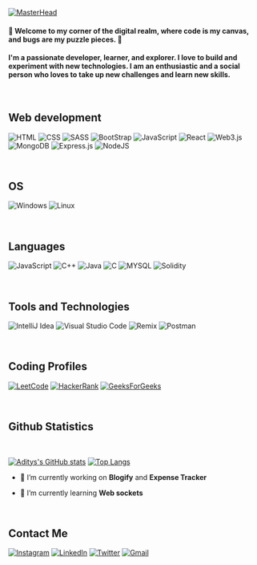 [![MasterHead](./gif4.gif)](https://github.com/adityabisoyi)

<h4>👋 Welcome to my corner of the digital realm, where code is my canvas, and bugs are my puzzle pieces. 🚀
</h4>

<h4 align="left">I'm a passionate developer, learner, and explorer. I love to build and experiment with new technologies. I am an enthusiastic and a social person who loves to take up new challenges and learn new skills.</h4>

<br>

## Web development

![HTML](https://img.shields.io/badge/HTML5-E34F26?style=for-the-badge&logo=html5&logoColor=white)
![CSS](https://img.shields.io/badge/CSS3-1572B6?style=for-the-badge&logo=css3&logoColor=white)
![SASS](https://img.shields.io/badge/Sass-CC6699?style=for-the-badge&logo=sass&logoColor=white)
![BootStrap](https://img.shields.io/badge/Bootstrap-563D7C?style=for-the-badge&logo=bootstrap&logoColor=white)
![JavaScript](https://img.shields.io/badge/JavaScript-323330?style=for-the-badge&logo=javascript&logoColor=F7DF1E)
![React](https://img.shields.io/badge/React-20232A?style=for-the-badge&logo=react&logoColor=61DAFB)
![Web3.js](https://img.shields.io/badge/web3.js-F16822?style=for-the-badge&logo=web3.js&logoColor=white)
![MongoDB](https://img.shields.io/badge/MongoDB-%234ea94b.svg?style=for-the-badge&logo=mongodb&logoColor=white)
![Express.js](https://img.shields.io/badge/express.js-%23404d59.svg?style=for-the-badge&logo=express&logoColor=%2361DAFB)
![NodeJS](https://img.shields.io/badge/node.js-6DA55F?style=for-the-badge&logo=node.js&logoColor=white)

<br>

## OS

![Windows](https://img.shields.io/badge/Windows-0078D6?style=for-the-badge&logo=windows&logoColor=white)
![Linux](https://img.shields.io/badge/Linux-FCC624?style=for-the-badge&logo=linux&logoColor=black)

<br>

## Languages

![JavaScript](https://img.shields.io/badge/JavaScript-323330?style=for-the-badge&logo=javascript&logoColor=F7DF1E)
![C++](https://img.shields.io/badge/-C++-blue?style=for-the-badge&logo=cplusplus)
![Java](https://img.shields.io/badge/Java-ED8B00?style=for-the-badge&logo=openjdk&logoColor=white)
![C](https://img.shields.io/badge/C-00599C?style=for-the-badge&logo=c&logoColor=white)
![MYSQL](https://img.shields.io/badge/MySQL-00000F?style=for-the-badge&logo=mysql&logoColor=white)
![Solidity](https://img.shields.io/badge/Solidity-%23363636.svg?style=for-the-badge&logo=solidity&logoColor=white)

<br>

## Tools and Technologies

![IntelliJ Idea](https://img.shields.io/badge/IntelliJ_IDEA-000000.svg?style=for-the-badge&logo=intellij-idea&logoColor=white)
![Visual Studio Code](https://img.shields.io/badge/Visual_Studio_Code-0078D4?style=for-the-badge&logo=visual%20studio%20code&logoColor=white)
![Remix](https://img.shields.io/badge/remix-%23000.svg?style=for-the-badge&logo=remix&logoColor=white)
![Postman](https://img.shields.io/badge/Postman-FF6C37?style=for-the-badge&logo=postman&logoColor=white)

<br>

## Coding Profiles
[![LeetCode](https://img.shields.io/badge/-LeetCode-FFA116?style=for-the-badge&logo=LeetCode&logoColor=black)](https://leetcode.com/aditya_bisoyi)
[![HackerRank](https://img.shields.io/badge/-Hackerrank-2EC866?style=for-the-badge&logo=HackerRank&logoColor=white)](https://www.hackerrank.com/adityabisoyi15)
[![GeeksForGeeks](https://img.shields.io/badge/GeeksforGeeks-gray?style=for-the-badge&logo=geeksforgeeks&logoColor=35914c)](https://auth.geeksforgeeks.org/user/adityabisoyi/)


<br>

## Github Statistics 
<br>

[![Aditys's GitHub stats](https://github-readme-stats.vercel.app/api?username=adityabisoyi&show_icons=true&theme=aura&rank_icon=github)](https://github.com/adityabisoyi)
[![Top Langs](https://github-readme-stats.vercel.app/api/top-langs/?username=adityabisoyi&langs_count=6&layout=compact&theme=aura)](https://github.com/adityabisoyi)

<div align="left">

- 🔭 I’m currently working on **Blogify** and **Expense Tracker**

- 🌱 I’m currently learning **Web sockets**

</div>
<br>

## Contact Me

[![Instagram](https://img.shields.io/badge/Instagram-black?style=for-the-badge&logo=instagram&logoColor=pink)](https://www.instagram.com/its_me_adi.___)
[![LinkedIn](	https://img.shields.io/badge/LinkedIn-black?style=for-the-badge&logo=linkedin&logoColor=blue)](https://www.linkedin.com/in/aditya-bisoyi-903a82223)
[![Twitter](https://img.shields.io/badge/Twitter-black?style=for-the-badge&logo=twitter&logoColor=light-blue)](https://twitter.com/AdityaBisoyi15)
[![Gmail](https://img.shields.io/badge/Gmail-black?style=for-the-badge&logo=gmail&logoColor=red)](mailto:adibisoyi01@gmail.com)

<br>
